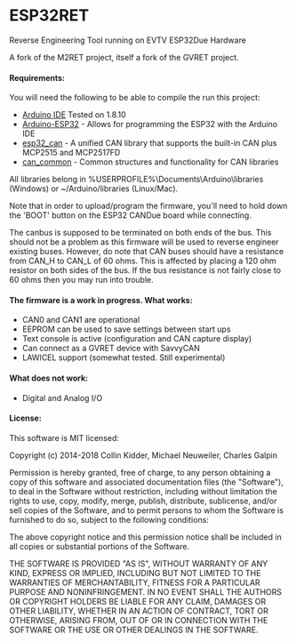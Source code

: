 ESP32RET
=======

Reverse Engineering Tool running on EVTV ESP32Due Hardware

A fork of the M2RET project, itself a fork of the GVRET project.

#### Requirements:

You will need the following to be able to compile the run this project:

- [Arduino IDE](https://www.arduino.cc/en/Main/Software) Tested on 1.8.10
- [Arduino-ESP32](https://github.com/espressif/arduino-esp32) - Allows for programming the ESP32 with the Arduino IDE
- [esp32_can](https://github.com/collin80/esp32_can) - A unified CAN library that supports the built-in CAN plus MCP2515 and MCP2517FD
- [can_common](https://github.com/collin80/can_common) - Common structures and functionality for CAN libraries

All libraries belong in %USERPROFILE%\Documents\Arduino\libraries (Windows) or ~/Arduino/libraries (Linux/Mac).

Note that in order to upload/program the firmware, you'll need to hold down the 'BOOT' button on the ESP32 CANDue board while connecting.

The canbus is supposed to be terminated on both ends of the bus. This should not be a problem as this firmware will be used to reverse engineer existing buses. However, do note that CAN buses should have a resistance from CAN_H to CAN_L of 60 ohms. This is affected by placing a 120 ohm resistor on both sides of the bus. If the bus resistance is not fairly close to 60 ohms then you may run into trouble.  

#### The firmware is a work in progress. What works:
- CAN0 and CAN1 are operational
- EEPROM can be used to save settings between start ups
- Text console is active (configuration and CAN capture display)
- Can connect as a GVRET device with SavvyCAN
- LAWICEL support (somewhat tested. Still experimental)

#### What does not work:
- Digital and Analog I/O

#### License:

This software is MIT licensed:

Copyright (c) 2014-2018 Collin Kidder, Michael Neuweiler, Charles Galpin

Permission is hereby granted, free of charge, to any person obtaining
a copy of this software and associated documentation files (the
"Software"), to deal in the Software without restriction, including
without limitation the rights to use, copy, modify, merge, publish,
distribute, sublicense, and/or sell copies of the Software, and to
permit persons to whom the Software is furnished to do so, subject to
the following conditions:

The above copyright notice and this permission notice shall be included
in all copies or substantial portions of the Software.

THE SOFTWARE IS PROVIDED "AS IS", WITHOUT WARRANTY OF ANY KIND,
EXPRESS OR IMPLIED, INCLUDING BUT NOT LIMITED TO THE WARRANTIES OF
MERCHANTABILITY, FITNESS FOR A PARTICULAR PURPOSE AND NONINFRINGEMENT.
IN NO EVENT SHALL THE AUTHORS OR COPYRIGHT HOLDERS BE LIABLE FOR ANY
CLAIM, DAMAGES OR OTHER LIABILITY, WHETHER IN AN ACTION OF CONTRACT,
TORT OR OTHERWISE, ARISING FROM, OUT OF OR IN CONNECTION WITH THE
SOFTWARE OR THE USE OR OTHER DEALINGS IN THE SOFTWARE.

